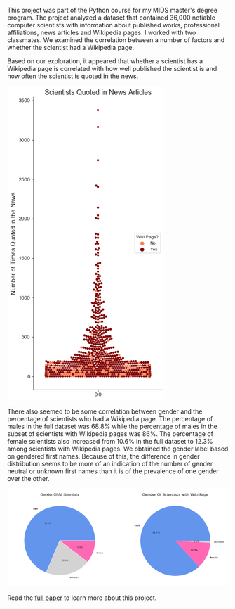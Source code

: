 This project was part of the Python course for my MIDS master's degree program. The project analyzed a dataset that contained 36,000 notiable computer scientists with information about published works, professional affiliations, news articles and Wikipedia pages. I worked with two classmates. We examined the correlation between a number of factors and whether the scientist had a Wikipedia page.

Based on our exploration, it appeared that whether a scientist has a Wikipedia page is correlated with how well published the scientist is and how often the scientist is quoted in the news.

![scientists-quoted-in-news](https://github.com/lplimier/DS_Portfolio/blob/master/Images/quoted.png)

There also seemed to be some correlation between gender and the percentage of scientists who had a Wikipedia page. The percentage of males in the full dataset was 68.8% while the percentage of males in the subset of scientists with Wikipedia pages was 86%. The percentage of female scientists also increased from 10.6% in the full dataset to 12.3% among scientists with Wikipedia pages. We obtained the gender label based on gendered first names. Because of this, the difference in gender distribution seems to be more of an indication of the number of gender neutral or unknown first names than it is of the prevalence of one gender over the other.

![scientists-quoted-in-news](https://github.com/lplimier/DS_Portfolio/blob/master/Images/gender_pies.png)

Read the [full paper](https://github.com/lplimier/DS_Portfolio/blob/master/Wiki_Gender/Python%20W200%20-%20Fall%2C%202018%20-%20Lorrel%2C%20Sheila%2C%20Dan.pdf) to learn more about this project.
